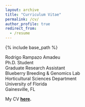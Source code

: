 ```yaml
---
layout: archive
title: "Curriculum Vitae"
permalink: /cv/
author_profile: true
redirect_from:
  - /resume
---
```


{% include base_path %}

Rodrigo Rampazo Amadeu  
Ph.D. Student  
Graduate Research Assistant  
Blueberry Breeding & Genomics Lab  
Horticultural Sciences Department  
University of Florida  
Gainesville, FL

My CV **[here](https://github.com/rramadeu/cv/raw/master/CVAmadeu.pdf).**

